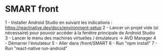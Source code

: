 # SMART front

1 - Installer Android Studio en suivant les indications : https://reactnative.dev/docs/environment-setup
2 - Lancer un projet vide (si nécessaire) pour pouvoir accéder à la fenêtre principale de Android Studio
3 - Lancer le menu des machines virtuelles / émulateurs -> AVD Manager
4 - Démarrer l'émulateur
5 - Aller dans /front/SMART
6 - Run "npm install"
7 - Run "react-native run-android"